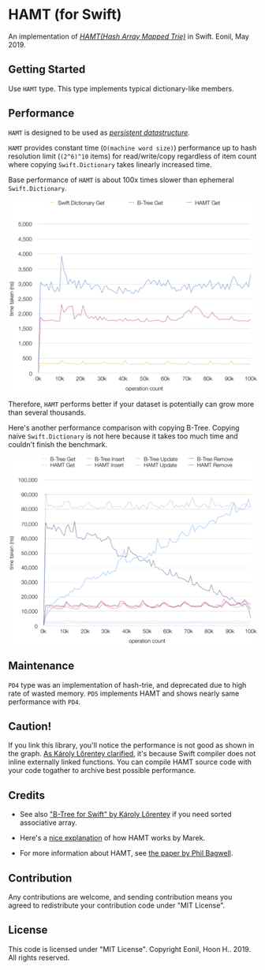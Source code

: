 HAMT (for Swift)
=============
An implementation of [*HAMT(Hash Array Mapped Trie)*](https://en.wikipedia.org/wiki/Hash_array_mapped_trie) in Swift.
Eonil, May 2019.



Getting Started
------------------
Use `HAMT` type. This type implements typical dictionary-like members.



Performance
----------------
`HAMT` is designed to be used as
[*persistent datastructure*](https://en.wikipedia.org/wiki/Persistent_data_structure).

`HAMT` provides constant time (`O(machine word size)`) performance up to 
hash resolution limit (`(2^6)^10` items) for read/write/copy regardless of item count
where copying `Swift.Dictionary` takes linearly increased time.

Base performance of `HAMT` is about 100x times slower than ephemeral `Swift.Dictionary`.

![Get Performance](PerfTool/Get.png)

Therefore, `HAMT` performs better if your dataset is potentially can grow more than
several thousands.

Here's another performance comparison with copying B-Tree. 
Copying naive `Swift.Dictionary` is not here because it takes too much time 
and couldn't finish the benchmark.

![CRUD Performance](PerfTool/CRUD.png)







Maintenance
---------------
`PD4` type was an implementation of hash-trie, and deprecated due to
high rate of wasted memory. `PD5` implements HAMT and shows nearly
same performance with `PD4`.




Caution!
----------
If you link this library, you'll notice the performance is not good as shown 
in the graph. [As Károly Lőrentey clarified](https://github.com/attaswift/BTree#generics),
it's because Swift compiler does not inline externally linked functions.
You can compile HAMT source code with your code togather to archive
best possible performance.




Credits
---------
- See also ["B-Tree for Swift" by Károly Lőrentey](https://github.com/attaswift/BTree) 
if you need sorted associative array.

- Here's a [nice explanation](https://idea.popcount.org/2012-07-25-introduction-to-hamt/) 
of how HAMT works by Marek.

- For more information about HAMT, see
[the paper by Phil Bagwell](https://infoscience.epfl.ch/record/64398/files/idealhashtrees.pdf).



Contribution
---------------
Any contributions are welcome, and sending contribution means you agreed to redistribute
your contribution code under "MIT License".



License
---------
This code is licensed under "MIT License".
Copyright Eonil, Hoon H.. 2019.
All rights reserved.
